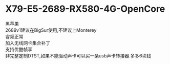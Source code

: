# X79-E5-2689-RX580-4G-OpenCore
黑苹果  
2689v1建议在BigSur使用,不建议上Monterey  
睿频正常  
加入无线网卡集合补丁  
支持优酷帧享  
非完整定制DTST,如果不能驱动声卡可以买一条usb声卡转接器.多多6块钱  

